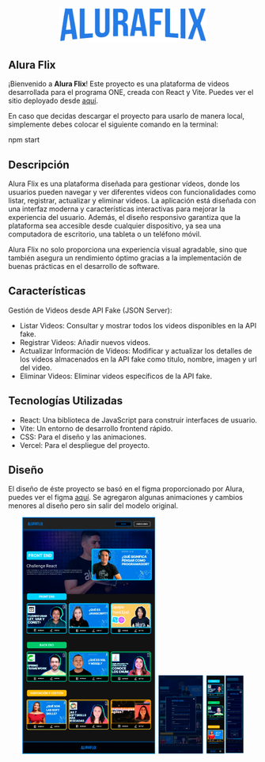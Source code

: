 <div align="center">
  <img src="./public/logo2.png" alt="Logo Alura" width="300"/>
</div>


## Alura Flix

¡Bienvenido a **Alura Flix**! Este proyecto es una plataforma de videos desarrollada para el programa ONE, creada con React y Vite. Puedes ver el sitio deployado desde [aquí](https://alura-flix-jade-gamma.vercel.app/).

En caso que decidas descargar el proyecto para usarlo de manera local, simplemente debes colocar el siguiente comando en la terminal: 

npm start

## Descripción

Alura Flix es una plataforma diseñada para gestionar vídeos, donde los usuarios pueden navegar y ver diferentes videos con funcionalidades como listar, registrar, actualizar y eliminar videos. La aplicación está diseñada con una interfaz moderna y características interactivas para mejorar la experiencia del usuario. Además, el diseño responsivo garantiza que la plataforma sea accesible desde cualquier dispositivo, ya sea una computadora de escritorio, una tableta o un teléfono móvil.

Alura Flix no solo proporciona una experiencia visual agradable, sino que también asegura un rendimiento óptimo gracias a la implementación de buenas prácticas en el desarrollo de software.

## Características 

Gestión de Videos desde API Fake (JSON Server):

- Listar Videos: Consultar y mostrar todos los videos disponibles en la API fake.
- Registrar Videos: Añadir nuevos videos.
- Actualizar Información de Videos: Modificar y actualizar los detalles de los videos almacenados en la API fake como titulo, nombre, imagen y url del video.
- Eliminar Videos: Eliminar videos específicos de la API fake.


## Tecnologías Utilizadas

- React: Una biblioteca de JavaScript para construir interfaces de usuario.
- Vite: Un entorno de desarrollo frontend rápido.
- CSS: Para el diseño y las animaciones.
- Vercel: Para el despliegue del proyecto.

## Diseño

El diseño de éste proyecto se basó en el figma proporcionado por Alura, puedes ver el figma [aquí](https://www.figma.com/design/fq7mKIvvVXYylv8eti3hjm/New-AluraFlix---ESP?node-id=18759-221&t=IH7WsrXTHgOkpEWh-0). Se agregaron algunas animaciones y cambios menores al diseño pero sin salir del modelo original.


<div align="center">
  <img src="./public/1.png" alt="Logo Alura" style="height: 30rem;" />
  <img src="./public/2.png" alt="Logo Alura" style="height: 10rem;" />
  <img src="./public/3.png" alt="Logo Alura" style="height: 10rem;" />
</div>

